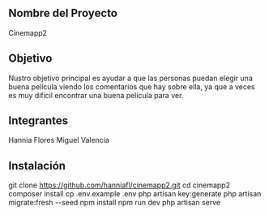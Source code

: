 ## Nombre del Proyecto

Cinemapp2

## Objetivo

Nustro objetivo principal es ayudar a que las personas puedan elegir una buena película viendo los comentarios que hay sobre ella, ya que a veces es muy dificil encontrar una buena película para ver.

## Integrantes

Hannia Flores
Miguel Valencia

## Instalación

git clone https://github.com/hanniafl/cinemapp2.git
cd cinemapp2
composer install
cp .env.example .env
php artisan key:generate
php artisan migrate:fresh --seed
npm install
npm run dev
php artisan serve

